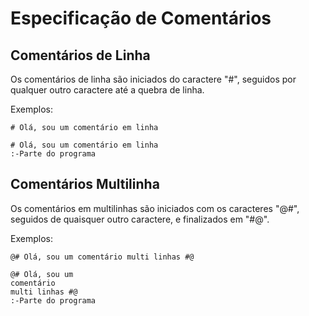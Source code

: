 # Especificação de Comentários

## Comentários de Linha

Os comentários de linha são iniciados do caractere "#", seguidos por qualquer outro caractere até a quebra de linha.

Exemplos:
```
# Olá, sou um comentário em linha
```
```
# Olá, sou um comentário em linha
:-Parte do programa
```

## Comentários Multilinha

Os comentários em multilinhas são iniciados com os caracteres "@#", seguidos de quaisquer outro caractere, e finalizados em "#@". 

Exemplos:
```
@# Olá, sou um comentário multi linhas #@
```
```
@# Olá, sou um 
comentário 
multi linhas #@
:-Parte do programa
```
